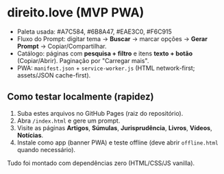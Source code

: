 
# direito.love (MVP PWA)

- Paleta usada: #A7C584, #6B8A47, #EAE3C0, #F6C915
- Fluxo do Prompt: digitar tema → **Buscar** → marcar opções → **Gerar Prompt** → Copiar/Compartilhar.
- Catálogo: páginas com **pesquisa + filtro** e itens **texto + botão** (Copiar/Abrir). Paginação por "Carregar mais".
- PWA: `manifest.json` + `service-worker.js` (HTML network-first; assets/JSON cache-first).

## Como testar localmente (rapidez)
1. Suba estes arquivos no GitHub Pages (raiz do repositório).
2. Abra `/index.html` e gere um prompt.
3. Visite as páginas **Artigos**, **Súmulas**, **Jurisprudência**, **Livros**, **Vídeos**, **Notícias**.
4. Instale como app (banner PWA) e teste offline (deve abrir `offline.html` quando necessário).

Tudo foi montado com dependências zero (HTML/CSS/JS vanilla).
